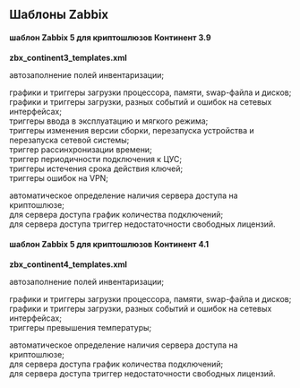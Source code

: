## Шаблоны Zabbix
 
#### шаблон Zabbix 5 для криптошлюзов Континент 3.9
**zbx_continent3_templates.xml**

автозаполнение полей инвентаризации;  

графики и триггеры загрузки процессора, памяти, swap-файла и дисков;  
графики и триггеры загрузки, разных событий и ошибок на сетевых интерфейсах;  
триггеры ввода в эксплуатацию и мягкого режима;  
триггеры изменения версии сборки, перезапуска устройства и перезапуска сетевой системы;  
триггер рассинхронизации времени;  
триггер периодичности подключения к ЦУС;  
триггеры истечения срока действия ключей;  
триггеры ошибок на VPN;

автоматическое определение наличия сервера доступа на криптошлюзе;  
для сервера доступа график количества подключений;  
для сервера доступа триггер недостаточности свободных лицензий.  

#### шаблон Zabbix 5 для криптошлюзов Континент 4.1
**zbx_continent4_templates.xml** 

автозаполнение полей инвентаризации;  

графики и триггеры загрузки процессора, памяти, swap-файла и дисков;  
графики и триггеры загрузки, разных событий и ошибок на сетевых интерфейсах;  
триггеры превышения температуры;  

автоматическое определение наличия сервера доступа на криптошлюзе;  
для сервера доступа график количества подключений;  
для сервера доступа триггер недостаточности свободных лицензий.  
